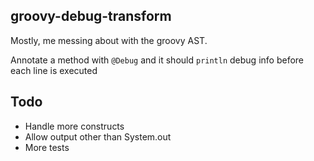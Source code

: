 ## groovy-debug-transform

Mostly, me messing about with the groovy AST.

Annotate a method with `@Debug` and it should `println` debug info before each line is executed

## Todo

- Handle more constructs
- Allow output other than System.out
- More tests